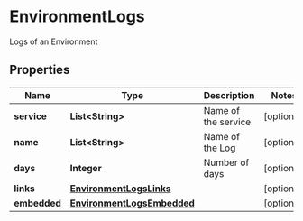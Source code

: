 

# EnvironmentLogs

Logs of an Environment
## Properties

Name | Type | Description | Notes
------------ | ------------- | ------------- | -------------
**service** | **List&lt;String&gt;** | Name of the service |  [optional]
**name** | **List&lt;String&gt;** | Name of the Log |  [optional]
**days** | **Integer** | Number of days |  [optional]
**links** | [**EnvironmentLogsLinks**](EnvironmentLogsLinks.md) |  |  [optional]
**embedded** | [**EnvironmentLogsEmbedded**](EnvironmentLogsEmbedded.md) |  |  [optional]



